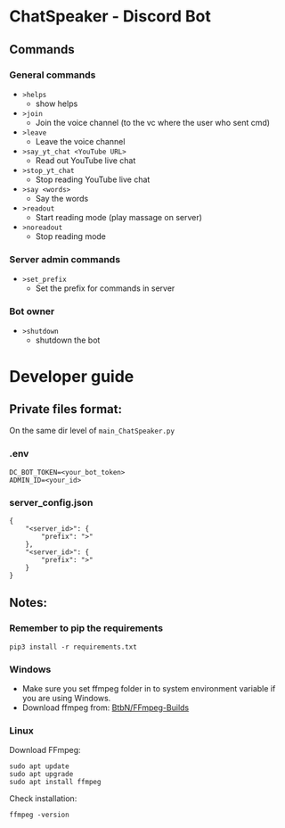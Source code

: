 # ChatSpeaker - Discord Bot
## Commands
### General commands
- `>helps`
    - show helps
- `>join`
    - Join the voice channel (to the vc where the user who sent cmd)
- `>leave`
    - Leave the voice channel
- `>say_yt_chat <YouTube URL>`
    - Read out YouTube live chat
- `>stop_yt_chat`
    - Stop reading YouTube live chat
- `>say <words>`
    - Say the words
- `>readout`
    - Start reading mode (play massage on server)
- `>noreadout`
    - Stop reading mode
### Server admin commands
- `>set_prefix`
    - Set the prefix for commands in server
### Bot owner
- `>shutdown`
    - shutdown the bot

# Developer guide
## Private files format:
On the same dir level of `main_ChatSpeaker.py`
### .env
```
DC_BOT_TOKEN=<your_bot_token>
ADMIN_ID=<your_id>
```
### server_config.json
```
{
    "<server_id>": {
        "prefix": ">"
    },
    "<server_id>": {
        "prefix": ">"
    }
}
```
## Notes:
### Remember to pip the requirements
```
pip3 install -r requirements.txt
```
### Windows
 - Make sure you set ffmpeg folder in to system environment variable if you are using Windows.
 - Download ffmpeg from: [BtbN/FFmpeg-Builds](https://github.com/BtbN/FFmpeg-Builds/releases)
### Linux
Download FFmpeg:
```
sudo apt update
sudo apt upgrade
sudo apt install ffmpeg
```
Check installation:
```
ffmpeg -version
```

